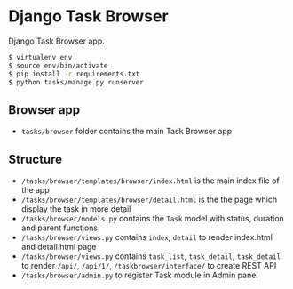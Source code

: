 # Django Task Browser

Django Task Browser app.

```sh
$ virtualenv env
$ source env/bin/activate
$ pip install -r requirements.txt
$ python tasks/manage.py runserver
```

## Browser app

* ```tasks/browser``` folder contains the main Task Browser app

## Structure

* ```/tasks/browser/templates/browser/index.html``` is the main index file of the app
* ```/tasks/browser/templates/browser/detail.html``` is the the page which display the task in more detail
* ```/tasks/browser/models.py``` contains the ```Task``` model with status, duration and parent functions
* ```/tasks/browser/views.py``` contains ```index```, ```detail``` to render index.html and detail.html page
* ```/tasks/browser/views.py``` contains ```task_list```, ```task_detail```, ```task_detail``` to render ```/api/```, ```/api/1/```, ```/taskbrowser/interface/``` to create REST API
* ```/tasks/browser/admin.py``` to register Task module in Admin panel

